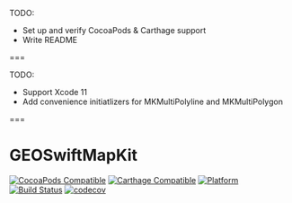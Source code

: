 TODO:

- Set up and verify CocoaPods & Carthage support
- Write README

===

TODO:

- Support Xcode 11
- Add convenience initiatlizers for MKMultiPolyline and MKMultiPolygon

===

# GEOSwiftMapKit

[![CocoaPods Compatible](https://img.shields.io/cocoapods/v/GEOSwiftMapKit.svg)](https://cocoapods.org/pods/GEOSwiftMapKit)
[![Carthage Compatible](https://img.shields.io/badge/Carthage-compatible-4BC51D.svg?style=flat)](https://github.com/Carthage/Carthage)
[![Platform](https://img.shields.io/cocoapods/p/GEOSwiftMapKit.svg?style=flat)](https://github.com/GEOSwift/GEOSwiftMapKit)
[![Build Status](https://travis-ci.org/GEOSwift/GEOSwiftMapKit.svg?branch=master)](https://travis-ci.org/GEOSwift/GEOSwiftMapKit)
[![codecov](https://codecov.io/gh/GEOSwift/GEOSwiftMapKit/branch/master/graph/badge.svg)](https://codecov.io/gh/GEOSwift/GEOSwiftMapKit)
